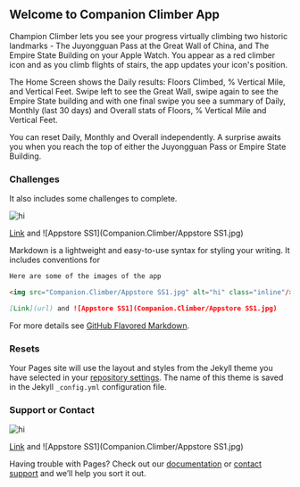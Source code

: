 ## Welcome to Companion Climber App

Champion Climber lets you see your progress virtually climbing two historic landmarks - The Juyongguan Pass at the Great Wall of China, and The Empire State Building on your Apple Watch. You appear as a red climber icon and as you climb flights of stairs, the app updates your icon's position.

The Home Screen shows the Daily results: Floors Climbed, % Vertical Mile, and Vertical Feet. Swipe left to see the Great Wall, swipe again to see the Empire State building and with one final swipe you see a summary of Daily, Monthly (last 30 days) and Overall stats of Floors, % Vertical Mile and Vertical Feet.

You can reset Daily, Monthly and Overall independently. A surprise awaits you when you reach the top of either the Juyongguan Pass or Empire State Building.

### Challenges

  It also includes some challenges to complete.


<img src="Companion.Climber/Appstore SS1.jpg" alt="hi" class="inline"/>

[Link](url) and ![Appstore SS1](Companion.Climber/Appstore SS1.jpg)

Markdown is a lightweight and easy-to-use syntax for styling your writing. It includes conventions for

```markdown
Here are some of the images of the app

<img src="Companion.Climber/Appstore SS1.jpg" alt="hi" class="inline"/>

[Link](url) and ![Appstore SS1](Companion.Climber/Appstore SS1.jpg)
```

For more details see [GitHub Flavored Markdown](https://guides.github.com/features/mastering-markdown/).

### Resets

Your Pages site will use the layout and styles from the Jekyll theme you have selected in your [repository settings](https://github.com/saad-creator/Companion-Climber/settings/pages). The name of this theme is saved in the Jekyll `_config.yml` configuration file.

### Support or Contact


<img src="Companion.Climber/Appstore SS1.jpg" alt="hi" class="inline"/>

[Link](url) and ![Appstore SS1](Companion.Climber/Appstore SS1.jpg)

Having trouble with Pages? Check out our [documentation](https://docs.github.com/categories/github-pages-basics/) or [contact support](https://support.github.com/contact) and we’ll help you sort it out.

